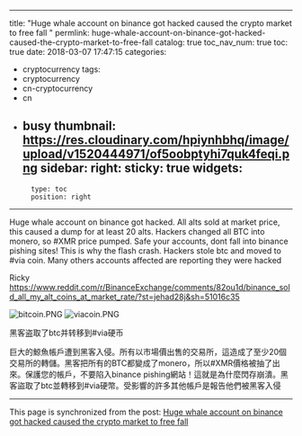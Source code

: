 
---
title: "Huge whale account on binance got hacked caused the crypto market to free fall "
permlink: huge-whale-account-on-binance-got-hacked-caused-the-crypto-market-to-free-fall
catalog: true
toc_nav_num: true
toc: true
date: 2018-03-07 17:47:15
categories:
- cryptocurrency
tags:
- cryptocurrency
- cn-cryptocurrency
- cn
- busy
thumbnail: https://res.cloudinary.com/hpiynhbhq/image/upload/v1520444971/of5oobptyhi7quk4feqi.png
sidebar:
    right:
        sticky: true
widgets:
    -
        type: toc
        position: right
---


Huge whale account on binance got hacked. All alts sold at market price, this caused a dump for at least 20 alts. Hackers changed all BTC into monero, so #XMR price pumped. Safe your accounts, dont fall into binance pishing sites!  This is why the flash crash. Hackers stole btc and moved to #via coin. Many others accounts affected are reporting they were hacked

Ricky https://www.reddit.com/r/BinanceExchange/comments/82ou1d/binance_sold_all_my_alt_coins_at_market_rate/?st=jehad28j&sh=51016c35

![bitcoin.PNG](https://res.cloudinary.com/hpiynhbhq/image/upload/v1520444971/of5oobptyhi7quk4feqi.png)
![viacoin.PNG](https://res.cloudinary.com/hpiynhbhq/image/upload/v1520444975/w8fws5ovoqnokas0ooew.png)


黑客盗取了btc并转移到#via硬币

巨大的鯨魚帳戶遭到黑客入侵。所有以市場價出售的交易所，這造成了至少20個交易所的轉儲。黑客把所有的BTC都變成了monero，所以#XMR價格被抽了出來。保護您的帳戶，不要陷入binance pishing網站！這就是為什麼閃存崩潰。黑客盜取了btc並轉移到#via硬幣。受影響的許多其他帳戶是報告他們被黑客入侵

- - -

This page is synchronized from the post: [Huge whale account on binance got hacked caused the crypto market to free fall ](https://steemit.com/@ericet/huge-whale-account-on-binance-got-hacked-caused-the-crypto-market-to-free-fall)
